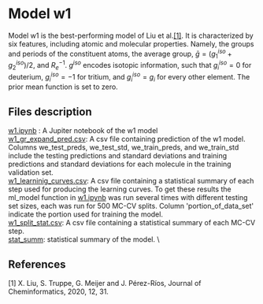# Model w1
Model w1 is the best-performing model of Liu et al.[[1]](#1). It is characterized by six features, including atomic and molecular properties. Namely, the groups and periods of the constituent atoms, the average group, $\bar{g}=(g^{iso}_1+g^{iso}_2)/2$, and $R_e^{-1}$. $g^{iso}$ encodes isotopic information, such that $g_i^{iso}=0$ for deuterium, $g_i^{iso}=-1$ for tritium, and $g_i^{iso}=g_i$ for every other element. The prior mean function is set to zero.
## Files description 
[w1.ipynb](https://github.com/Mahmoud-Ibrahim-Mamrstein/Spectroscopic-constants-from-atomic-properties/blob/675a7ef80706594b614d08ff2983706efb1f9aab/w1/w1.ipynb) : A Jupiter notebook of the w1 model\
[w1_gr_expand_pred.csv](https://github.com/Mahmoud-Ibrahim-Mamrstein/Spectroscopic-constants-from-atomic-properties/blob/675a7ef80706594b614d08ff2983706efb1f9aab/w1/w1_gr_expand_pred.csv): A csv file containing prediction of the w1 model. Columns we_test_preds, we_test_std, we_train_preds, and we_train_std include the testing predictions and standard deviations and training predictions and standard deviations for each molecule in the training validation set.\
[w1_learninig_curves.csv](https://github.com/Mahmoud-Ibrahim-Mamrstein/Spectroscopic-constants-from-atomic-properties/blob/19d4c9834a2bb9521bcfde277eb46e59ded7ae3a/w1/w1_learning_curves.csv): A csv file containing a statistical summary of each step used for producing the learning curves. To get these results the ml_model function in [w1.ipynb](https://github.com/Mahmoud-Ibrahim-Mamrstein/Spectroscopic-constants-from-atomic-properties/blob/675a7ef80706594b614d08ff2983706efb1f9aab/w1/w1.ipynb) was run several times with different testing set sizes, each was run for 500 MC-CV splits. Column 'portion_of_data_set' indicate the portion used for training the model. \
[w1_split_stat.csv](https://github.com/Mahmoud-Ibrahim-Mamrstein/Spectroscopic-constants-from-atomic-properties/blob/9ba61b3b2dad50f9deddf955f9303b0adc310fae/w1/w1_split_stat.csv): A csv file containing a statistical summary of each MC-CV step.\
[stat_summ](https://github.com/Mahmoud-Ibrahim-Mamrstein/Spectroscopic-constants-from-atomic-properties/blob/b4a0b821ac4d3341ebb8f74178527c816e036641/w1/stat_summ.csv): statistical summary of the model. \

## References
<a id="1">[1]</a> 
X. Liu, S. Truppe, G. Meijer and J. Pérez-Ríos, Journal of
Cheminformatics, 2020, 12, 31.

